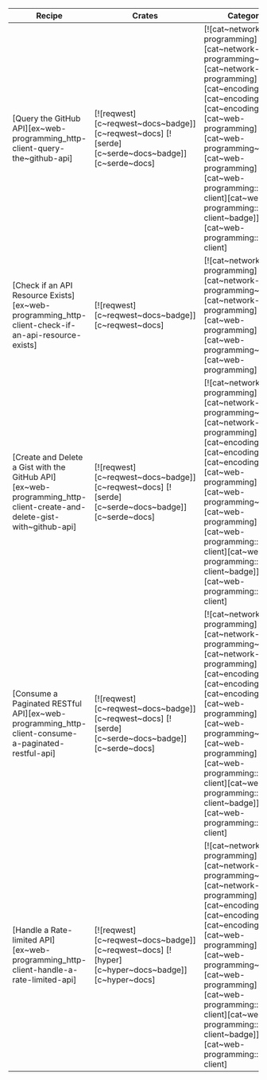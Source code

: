 | Recipe | Crates | Categories |
|--------|--------|------------|
| [Query the GitHub API][ex~web-programming_http-client-query-the~github-api] | [![reqwest][c~reqwest~docs~badge]][c~reqwest~docs] [![serde][c~serde~docs~badge]][c~serde~docs] | [![cat~network-programming][cat~network-programming~badge]][cat~network-programming] [![cat~encoding][cat~encoding~badge]][cat~encoding] [![cat~web-programming][cat~web-programming~badge]][cat~web-programming] [![cat~web-programming::http-client][cat~web-programming::http-client~badge]][cat~web-programming::http-client] |
| [Check if an API Resource Exists][ex~web-programming_http-client-check-if-an-api-resource-exists] | [![reqwest][c~reqwest~docs~badge]][c~reqwest~docs] | [![cat~network-programming][cat~network-programming~badge]][cat~network-programming] [![cat~web-programming][cat~web-programming~badge]][cat~web-programming] |
| [Create and Delete a Gist with the GitHub API][ex~web-programming_http-client-create-and-delete-gist-with~github-api] | [![reqwest][c~reqwest~docs~badge]][c~reqwest~docs] [![serde][c~serde~docs~badge]][c~serde~docs] | [![cat~network-programming][cat~network-programming~badge]][cat~network-programming] [![cat~encoding][cat~encoding~badge]][cat~encoding] [![cat~web-programming][cat~web-programming~badge]][cat~web-programming] [![cat~web-programming::http-client][cat~web-programming::http-client~badge]][cat~web-programming::http-client] |
| [Consume a Paginated RESTful API][ex~web-programming_http-client-consume-a-paginated-restful-api] | [![reqwest][c~reqwest~docs~badge]][c~reqwest~docs] [![serde][c~serde~docs~badge]][c~serde~docs] | [![cat~network-programming][cat~network-programming~badge]][cat~network-programming] [![cat~encoding][cat~encoding~badge]][cat~encoding] [![cat~web-programming][cat~web-programming~badge]][cat~web-programming] [![cat~web-programming::http-client][cat~web-programming::http-client~badge]][cat~web-programming::http-client] |
| [Handle a Rate-limited API][ex~web-programming_http-client-handle-a-rate-limited-api] | [![reqwest][c~reqwest~docs~badge]][c~reqwest~docs] [![hyper][c~hyper~docs~badge]][c~hyper~docs] | [![cat~network-programming][cat~network-programming~badge]][cat~network-programming] [![cat~encoding][cat~encoding~badge]][cat~encoding] [![cat~web-programming][cat~web-programming~badge]][cat~web-programming] [![cat~web-programming::http-client][cat~web-programming::http-client~badge]][cat~web-programming::http-client] |
